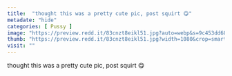 ```yaml
---
title:  "thought this was a pretty cute pic, post squirt 😋"
metadate: "hide"
categories: [ Pussy ]
image: "https://preview.redd.it/83cnzt8eikl51.jpg?auto=webp&s=9c453dd68e61c8724c2336dc905e80a82096f13f"
thumb: "https://preview.redd.it/83cnzt8eikl51.jpg?width=1080&crop=smart&auto=webp&s=d19e786ac51f78b122fee2655ba5746841e667ab"
visit: ""
---
```

thought this was a pretty cute pic, post squirt 😋
